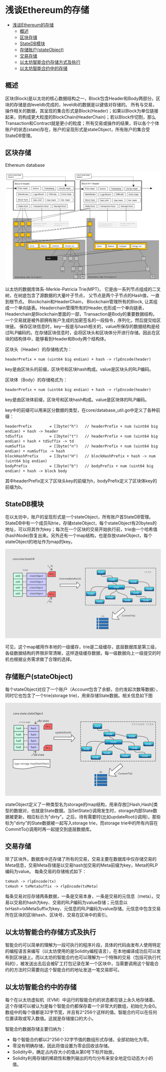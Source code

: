 # 浅谈Ethereum的存储

<!-- TOC -->

- [浅谈Ethereum的存储](#浅谈Ethereum的存储)
    - [概述](#概述)
    - [区块存储](#区块存储)
    - [StateDB模块](#StateDB模块)
    - [存储账户(stateObject)](#存储账户(stateObject))
    - [交易存储](#交易存储)
    - [以太坊智能合约存储方式及执行](#以太坊智能合约存储方式及执行)
    - [以太坊智能合约中的存储](#以太坊智能合约中的存储)


<!-- /TOC -->

## 概述

区块(Block)是以太坊的核心数据结构之一，Block包含Header和Body两部分。区块的存储是由leveldb完成的，leveldb的数据是以键值对存储的。
所有与交易，操作相关的数据，其呈现的集合形式是Block(Header)；如果以Block为单位链接起来，则构成更大粒度的BlockChain(HeaderChain)；若以Block作切割，那么Transaction和Contract就是更小的粒度；所有交易或操作的结果，将以各个个体账户的状态(state)存在，账户的呈现形式是stateObject，所有账户的集合受StateDB管理。

## 区块存储

Ethereum database

![优化架构示意](./images/ethereum_database.png)

以太坊的数据库体系-Merkle-Patricia Trie(MPT)， 它是由一系列节点组成的二叉树，在树底包含了源数据的大量叶子节点， 父节点是两个子节点的Hash值，一直到根节点。
Blockchain和HeaderChain， Blockchain管理所有的Block, 让其组成一个单向链表。Headerchain管理所有的Header,也形成一个单向链表， Headerchain是Blockchain里面的一部，Transaction是Body的重要数据结构，一个交易就是被外部拥有账户生成的加密签名的一段指令，序列化，然后提交给区块链。
保存区块信息时，key一般是与hash相关的，value所保存的数据结构是经过RLP编码的。在存储区块信息时，会将区块头和区块体分开进行存储。因此在区块的结构体中，能够看到Header和Body两个结构体。

区块头（Header）的存储格式为：
```
headerPrefix + num (uint64 big endian) + hash -> rlpEncode(header)
```
key是由区块头的前缀，区块号和区块hash构成。value是区块头的RLP编码。

区块体（Body）的存储格式为：
```
headerPrefix + num (uint64 big endian) + hash -> rlpEncode(header)
```
key是由区块体前缀，区块号和区块hash构成。value是区块体的RLP编码。

key中的前缀可以用来区分数据的类型，在core/database_util.go中定义了各种前缀：
```
headerPrefix        = []byte("h")   // headerPrefix + num (uint64 big endian) + hash -> header
tdSuffix            = []byte("t")   // headerPrefix + num (uint64 big endian) + hash + tdSuffix -> td
numSuffix           = []byte("n")   // headerPrefix + num (uint64 big endian) + numSuffix -> hash
blockHashPrefix     = []byte("H")   // blockHashPrefix + hash -> num (uint64 big endian)
bodyPrefix          = []byte("b")   // bodyPrefix + num (uint64 big endian) + hash -> block body
```
其中headerPrefix定义了区块头key的前缀为h，bodyPrefix定义了区块体key的前缀为b。

## StateDB模块

在以太坊中，账户的呈现形式是一个stateObject，所有账户首StateDB管理。StateDB中有一个成员叫trie，存储stateObject，每个stateObject有20bytes的地址，可以将其作为key；每次在一个区块的交易开始执行前，trie由一个哈希值(hashNode)恢复出来。另外还有一个map结构，也是存放stateObject，每个stateObject的地址作为map的key。

![StateDB架构](./images/statedb_architecture.png)

可见，这个map被用作本地的一级缓存，trie是二级缓存，底层数据库是第三级，各级数据结构的界限非常清晰，这样逐级缓存数据，每一级数据向上一级提交的时机也根据业务需求做了合理的选择。

## 存储账户(stateObject)

每个stateObject对应了一个账户（Account包含了余额，合约发起次数等数据），同时它也包含了一个trie(storage trie)，用来存储State数据。相关信息如下图

![stateObject](./images/stateobject.png)

stateObject定义了一种类型名为storage的map结构，用来存放[]Hash,Hash]类型的数据对，也就是State数据。当SetState()调用发生时，storage内部State数据被更新，相应标示为"dirty"。之后，待有需要时(比如updateRoot()调用)，那些标为"dirty"的State数据被一起写入storage trie，而storage trie中的所有内容在CommitTo()调用时再一起提交到底层数据库。

## 交易存储

除了区块外，数据库中还存储了所有的交易，交易主要在数据库中仅存储交易的Meta信息，交易Meta存储是以交易hash加交易的Meta前缀为key，Meta的RLP编码为value。
每条交易的存储格式如下：
```
txHash -> rlpEncode(tx)
txHash + txMetaSuffix -> rlpEncode(txMeta)
```
每条交易对应存储两条数据，一条是交易本身，一条是交易的元信息（meta）。交易以交易的hash为key、交易的RLP编码为value存储；元信息以txHash+txMetaSuffix为key、元信息的RLP编码为value存储。元信息中包含交易所在区块的区块hash、区块号、交易在区块中的索引。

## 以太坊智能合约存储方式及执行

智能合约可以简单的理解为一段可执行的程序片段，具体的代码由发布人使用特定的编程语言来编写（以太坊使用的是Solidity编程语言），在本地编译成功后可以发布到区块链上。而以太坊的智能合约也可以理解为一个特殊的交易（包括可执行代码的），被发送出去后会被矿工打包记录在某一个区块中，当需要调用这个智能合约的方法时只需要向这个智能合约的地址发送一笔交易即可。

## 以太坊智能合约中的存储

每个在以太坊虚拟机（EVM）中运行的智能合约的状态都在链上永久地存储着。这个存储可以被认为是每个智能合约都保存着一个非常大的数组，初始化为全0。数组中的每个值都是32字节宽，并且有2^256个这样的值。智能合约可以在任何位置读取或写入数值。这就是存储接口的大小。

智能合约数据存储主要归纳为：
- 每个智能合约都以2^256个32字节值的数组形式存储，全部初始化为零。
- 零没有明确存储，因此将值设置为零会回收该存储。
- Solidity中，确定占内存大小的值从第0号下标开始放。
- Solidity利用存储的稀疏性和散列输出的均匀分布来安全地定位动态大小的值。



